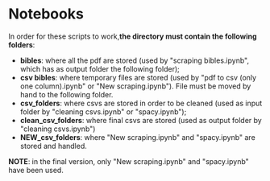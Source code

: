 # Notebooks

In order for these scripts to work,<b>the directory must contain the following folders</b>:
- <b>bibles</b>: where all the pdf are stored (used by "scraping bibles.ipynb", which has as output folder the following folder);
- <b>csv bibles</b>: where temporary files are stored (used by "pdf to csv (only one column).ipynb" or "New scraping.ipynb"). File must be moved by hand to the following folder.
- <b>csv_folders</b>: where csvs are stored in order to be cleaned (used as input folder by "cleaning csvs.ipynb" or "spacy.ipynb");
- <b>clean_csv_folders</b>: where final csvs are stored (used as output folder by "cleaning csvs.ipynb")
- <b>NEW_csv_folders</b>: where "New scraping.ipynb" and "spacy.ipynb" are stored and handled.

<b>NOTE</b>: in the final version, only "New scraping.ipynb" and "spacy.ipynb" have been used.
